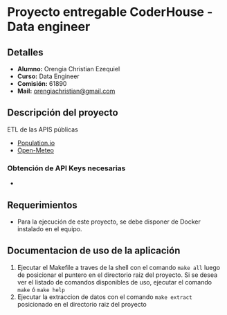 # Proyecto entregable CoderHouse - Data engineer
## Detalles
- **Alumno:** Orengia Christian Ezequiel
- **Curso:** Data Engineer
- **Comisión:** 61890
- **Mail:** orengiachristian@gmail.com

## Descripción del proyecto
ETL de las APIS públicas
- [Population.io](https://publicapis.io/population-io-api/)
- [Open-Meteo](https://open-meteo.com/en/docs)

### Obtención de API Keys necesarias
- 
## Requerimientos
- Para la ejecución de este proyecto, se debe disponer de Docker instalado en el equipo.
## Documentacion de uso de la aplicación
1. Ejecutar el Makefile a traves de la shell con el comando `make all` luego de posicionar el puntero en el directorio raiz del proyecto.
Si se desea ver el listado de comandos disponibles de uso, ejecutar el comando `make` ó `make help`
2. Ejecutar la extraccion de datos con el comando `make extract` posicionado en el directorio raiz del proyecto 